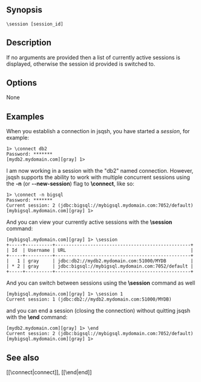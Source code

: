 ## Synopsis

`\session [session_id]`
              
## Description

If no arguments are provided then a list of currently active
sessions is displayed, otherwise the session id provided is
switched to.
           
## Options

None

## Examples

When you establish a connection in jsqsh, you have started a _session_, for example:

    1> \connect db2
    Password: *******
    [mydb2.mydomain.com][gray] 1> 

I am now working in a session with the "db2" named connection.  However, jsqsh supports the ability to work with multiple concurrent sessions using the **-n** (or **--new-session**) flag to **\\connect**, like so:

    1> \connect -n bigsql
    Password: *******
    Current session: 2 (jdbc:bigsql://mybigsql.mydomain.com:7052/default)
    [mybigsql.mydomain.com][gray] 1> 
   
And you can view your currently active sessions with the **\\session** command:

    [mybigsql.mydomain.com][gray] 1> \session
    +-----+----------+--------------------------------------------------+
    | Id  | Username | URL                                              |
    +-----+----------+--------------------------------------------------+
    |   1 | gray     | jdbc:db2://mydb2.mydomain.com:51000/MYDB         |
    | * 2 | gray     | jdbc:bigsql://mybigsql.mydomain.com:7052/default |
    +-----+----------+--------------------------------------------------+

And you can switch between sessions using the **\\session** command as well

    [mybigsql.mydomain.com][gray] 1> \session 1
    Current session: 1 (jdbc:db2://mydb2.mydomain.com:51000/MYDB)

and you can end a session (closing the connection) without quitting jsqsh with the **\\end** command:

    [mydb2.mydomain.com][gray] 1> \end
    Current session: 2 (jdbc:bigsql://mybigsql.mydomain.com:7052/default)
    [mybigsql.mydomain.com][gray] 1> 

## See also

[[\connect|connect]], [[\end|end]]
